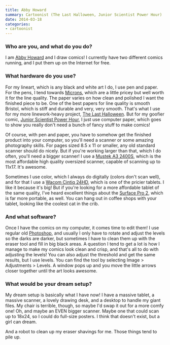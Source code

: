```yaml
---
title: Abby Howard
summary: Cartoonist (The Last Halloween, Junior Scientist Power Hour)
date: 2014-03-18
categories:
- cartoonist
---
```


### Who are you, and what do you do?

I am [Abby Howard](http://abby-howard.tumblr.com/ "Abby's Tumblr site.") and I draw comics! I currently have two different comics running, and I put them up on the Internet for free.

### What hardware do you use?

For my lineart, which is any black and white art I do, I use pen and paper. For the pens, I tend towards [Microns][pigma-micron], which are a little pricey but well worth it for the line quality. The paper varies on how clean and polished I want the finished piece to be. One of the best papers for line quality is smooth Bristol, which is stiff and durable and very, very smooth. That's what I use for my more linework-heavy project, [The Last Halloween](http://www.last-halloween.com/ "The Last Halloween comic."). But for my goofier comic, [Junior Scientist Power Hour](http://www.jspowerhour.com/ "The Junior Scientist Power Hour comic."), I just use computer paper, which goes to show you really don't need a bunch of fancy stuff to make comics!

Of course, with pen and paper, you have to somehow get the finished product into your computer, so you'll need a scanner or some amazing photography skills. For pages sized 8.5 x 11 or smaller, any old standard scanner should do nicely. But if you're working larger than that, which I do often, you'll need a bigger scanner! I use a [Mustek A3 2400S][a3-2400s], which is the most affordable high quality oversized scanner, capable of scanning up to 11x17. It's awesome.

Sometimes I use color, which I always do digitally (colors don't scan well), and for that I use a [Wacom Cintiq 24HD][cintiq], which is one of the pricier tablets. I like it because it's big! But if you're looking for a more affordable tablet of the same quality, I've heard excellent things about the [Surface Pro 2][surface-pro-2], which is far more portable, as well. You can hang out in coffee shops with your tablet, looking like the coolest cat in the crib.

### And what software?

Once I have the comics on my computer, it comes time to edit them! I use regular old [Photoshop][], and usually I only have to rotate and adjust the levels so the darks are darker, but sometimes I have to clean them up with the eraser tool and fill in big black areas. A question I tend to get a lot is how I manage to make my comics look clean and crisp, and that's all to do with adjusting the levels! You can also adjust the threshold and get the same results, but I use levels. You can find the tool by selecting Image > Adjustments > Levels. A window pops up and you move the little arrows closer together until the art looks awesome.

### What would be your dream setup?

My dream setup is basically what I have now! I have a massive tablet, a massive scanner, a lovely drawing desk, and a desktop to handle my giant files. My chair is terrible, though, so maybe I'd swap it out for a more comfy one! Oh, and maybe an EVEN bigger scanner. Maybe one that could scan up to 18x24, so I could do full-size posters. I think that doesn't exist, but a girl can dream.

And a robot to clean up my eraser shavings for me. Those things tend to pile up.

[a3-2400s]: https://www.amazon.com/Mustek-A3-2400S-11-7-Inch-16-5-Inch/dp/B009LHWGLY "A large format colour scanner."
[cintiq]: https://www.wacom.com/en/us/cintiq "A computer screen you can draw on."
[photoshop]: https://www.adobe.com/products/photoshop.html "A bitmap image editor."
[pigma-micron]: https://www.sakuraofamerica.com/Pen-Archival "A technical pen with archival pigmented ink."
[surface-pro-2]: https://en.wikipedia.org/wiki/Surface_Pro_2 "A Windows 8 tablet."

